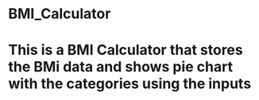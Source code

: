 # BMI_Calculator
# This is a BMI Calculator that stores the BMi data and shows pie chart with the categories using the inputs
